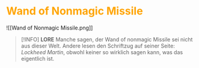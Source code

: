 # <font color = "orange">Wand of Nonmagic Missile</font>

![[Wand of Nonmagic Missile.png]]

>[!INFO] **LORE**
>Manche sagen, der Wand of nonmagic Missile sei nicht aus dieser Welt. Andere lesen den Schriftzug auf seiner Seite: *Lockheed Martin*, obwohl keiner so wirklich sagen kann, was das eigentlich ist.



